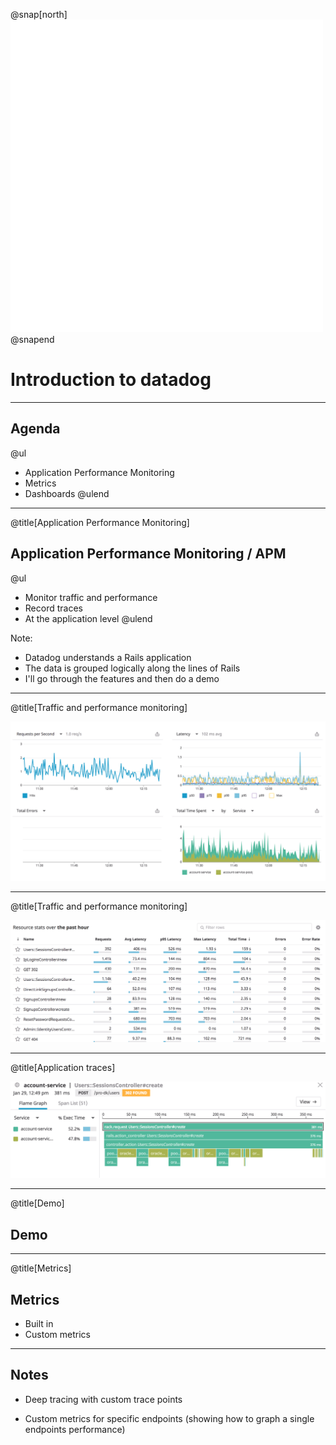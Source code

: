 @snap[north]
![](assets/img/dd_v_w_logo.png)
@snapend

# Introduction to datadog

---

## Agenda

@ul[](false)
* Application Performance Monitoring
* Metrics
* Dashboards
@ulend

---
@title[Application Performance Monitoring]

## Application Performance Monitoring / APM

@ul
* Monitor traffic and performance
* Record traces
* At the application level
@ulend

Note:

- Datadog understands a Rails application
- The data is grouped logically along the lines of Rails
- I'll go through the features and then do a demo

---
@title[Traffic and performance monitoring]

![](assets/img/apm1.png)

---
@title[Traffic and performance monitoring]

![](assets/img/apm2.png)

---
@title[Application traces]

![](assets/img/trace1.png)

---
@title[Demo]

## Demo

---
@title[Metrics]

## Metrics

* Built in
* Custom metrics

---


## Notes

- Deep tracing with custom trace points

- Custom metrics for specific endpoints (showing how to graph a single endpoints performance)
